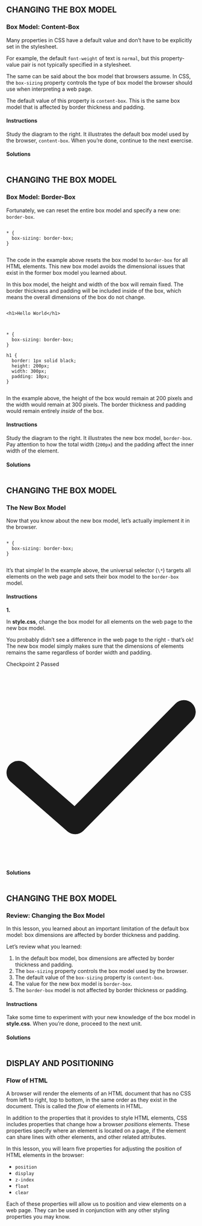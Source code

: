 ## CHANGING THE BOX MODEL

### Box Model: Content-Box

<p class="p__1qg33Igem5pAgn4kPMirjw">
Many properties in CSS have a default value and don’t have to be
explicitly set in the stylesheet.
</p>
<p class="p__1qg33Igem5pAgn4kPMirjw">
For example, the default
<code class="code__2rdF32qjRVp7mMVBHuPwDS">font-weight</code> of text is
<code class="code__2rdF32qjRVp7mMVBHuPwDS">normal</code>, but this
property-value pair is not typically specified in a stylesheet.
</p>
<p class="p__1qg33Igem5pAgn4kPMirjw">
The same can be said about the box model that browsers assume. In CSS,
the <code class="code__2rdF32qjRVp7mMVBHuPwDS">box-sizing</code>
property controls the type of box model the browser should use when
interpreting a web page.
</p>
<p class="p__1qg33Igem5pAgn4kPMirjw">
The default value of this property is
<code class="code__2rdF32qjRVp7mMVBHuPwDS">content-box</code>. This is
the same box model that is affected by border thickness and padding.
</p>

#### Instructions

<p class="p__1qg33Igem5pAgn4kPMirjw">
Study the diagram to the right. It illustrates the default box model
used by the browser,
<code class="code__2rdF32qjRVp7mMVBHuPwDS">content-box</code>. When
you’re done, continue to the next exercise.
</p>

#### Solutions

``` html
```

## CHANGING THE BOX MODEL

### Box Model: Border-Box

<p class="p__1qg33Igem5pAgn4kPMirjw">
Fortunately, we can reset the entire box model and specify a new one:
<code class="code__2rdF32qjRVp7mMVBHuPwDS">border-box</code>.
</p>
<pre class="pre__3_SOs7YT7NaHjnNunEArSM"><pre><code><div data-lang="codecademy-css" class="gamut-1oq8wcb-ColorizedContainer e1hgti5c0"><span><span class="mtk4">*</span><span class="mtk9"> </span><span class="mtk1">{</span></span><br><span><span class="mtk9">&nbsp;&nbsp;</span><span class="mtk10">box-sizing</span><span class="mtk1">:</span><span class="mtk9"> </span><span class="mtk5">border-box</span><span class="mtk1">;</span></span><br><span><span class="mtk1">}</span></span><br></div></code></pre></pre>
<p class="p__1qg33Igem5pAgn4kPMirjw">
The code in the example above resets the box model to
<code class="code__2rdF32qjRVp7mMVBHuPwDS">border-box</code> for all
HTML elements. This new box model avoids the dimensional issues that
exist in the former box model you learned about.
</p>
<p class="p__1qg33Igem5pAgn4kPMirjw">
In this box model, the height and width of the box will remain fixed.
The border thickness and padding will be included inside of the box,
which means the overall dimensions of the box do not change.
</p>
<pre class="pre__3_SOs7YT7NaHjnNunEArSM"><pre><code><div data-lang="codecademy-html" class="gamut-1oq8wcb-ColorizedContainer e1hgti5c0"><span><span class="mtk4">&lt;h1&gt;</span><span class="mtk1">Hello World</span><span class="mtk4">&lt;/h1&gt;</span></span><br></div></code></pre></pre>
<pre class="pre__3_SOs7YT7NaHjnNunEArSM"><pre><code><div data-lang="codecademy-css" class="gamut-1oq8wcb-ColorizedContainer e1hgti5c0"><span><span class="mtk4">*</span><span class="mtk9"> </span><span class="mtk1">{</span></span><br><span><span class="mtk9">&nbsp;&nbsp;</span><span class="mtk10">box-sizing</span><span class="mtk1">:</span><span class="mtk9"> </span><span class="mtk5">border-box</span><span class="mtk1">;</span></span><br><span><span class="mtk1">}</span></span><br><span><span> </span></span><br><span><span class="mtk4">h1</span><span class="mtk9"> </span><span class="mtk1">{</span></span><br><span><span class="mtk9">&nbsp;&nbsp;</span><span class="mtk10">border</span><span class="mtk1">:</span><span class="mtk9"> 1px </span><span class="mtk5">solid</span><span class="mtk9"> </span><span class="mtk12">black</span><span class="mtk1">;</span></span><br><span><span class="mtk9">&nbsp;&nbsp;</span><span class="mtk10">height</span><span class="mtk1">:</span><span class="mtk9"> 200px</span><span class="mtk1">;</span></span><br><span><span class="mtk9">&nbsp;&nbsp;</span><span class="mtk10">width</span><span class="mtk1">:</span><span class="mtk9"> 300px</span><span class="mtk1">;</span></span><br><span><span class="mtk9">&nbsp;&nbsp;</span><span class="mtk10">padding</span><span class="mtk1">:</span><span class="mtk9"> 10px</span><span class="mtk1">;</span></span><br><span><span class="mtk1">}</span></span><br></div></code></pre></pre>
<p class="p__1qg33Igem5pAgn4kPMirjw">
In the example above, the height of the box would remain at 200 pixels
and the width would remain at 300 pixels. The border thickness and
padding would remain entirely <em>inside</em> of the box.
</p>

#### Instructions

<p class="p__1qg33Igem5pAgn4kPMirjw">
Study the diagram to the right. It illustrates the new box model,
<code class="code__2rdF32qjRVp7mMVBHuPwDS">border-box</code>. Pay
attention to how the total width
(<code class="code__2rdF32qjRVp7mMVBHuPwDS">200px</code>) and the
padding affect the inner width of the element.
</p>

#### Solutions

``` html
```

## CHANGING THE BOX MODEL

### The New Box Model

<p class="p__1qg33Igem5pAgn4kPMirjw">
Now that you know about the new box model, let’s actually implement it
in the browser.
</p>
<pre class="pre__3_SOs7YT7NaHjnNunEArSM"><pre><code><div data-lang="codecademy-css" class="gamut-1oq8wcb-ColorizedContainer e1hgti5c0"><span><span class="mtk4">*</span><span class="mtk9"> </span><span class="mtk1">{</span></span><br><span><span class="mtk9">&nbsp;&nbsp;</span><span class="mtk10">box-sizing</span><span class="mtk1">:</span><span class="mtk9"> </span><span class="mtk5">border-box</span><span class="mtk1">;</span></span><br><span><span class="mtk1">}</span></span><br></div></code></pre></pre>
<p class="p__1qg33Igem5pAgn4kPMirjw">
It’s that simple! In the example above, the universal selector
(<code class="code__2rdF32qjRVp7mMVBHuPwDS">\*</code>) targets all
elements on the web page and sets their box model to the
<code class="code__2rdF32qjRVp7mMVBHuPwDS">border-box</code> model.
</p>

#### Instructions

<b class="checkpointNumber__P9kFWzdu5a6M0jcG_LgjT">1.</b>

<p class="p__1qg33Igem5pAgn4kPMirjw">
In <strong>style.css</strong>, change the box model for all elements on
the web page to the new box model.
</p>
<p class="p__1qg33Igem5pAgn4kPMirjw">
You probably didn’t see a difference in the web page to the right -
that’s ok! The new box model simply makes sure that the dimensions of
elements remains the same regardless of border width and padding.
</p>

<span aria-live="assertive">Checkpoint 2 Passed</span>

<svg viewBox="0 0 24 24" fill="currentColor" xmlns="http://www.w3.org/2000/svg" role="img" aria-hidden="true" class="gamut-sd6ku5-Svg eol2zvm0">
<title>
Check Icon
</title>
<path fill-rule="evenodd" clip-rule="evenodd" d="M23.552 3.93a1.5 1.5 0 01.017 2.122l-13.778 14a1.5 1.5 0 01-2.056.077L.513 13.813a1.5 1.5 0 011.974-2.258l6.158 5.385L21.431 3.948a1.5 1.5 0 012.121-.017z" fill="currentColor"></path>
</svg>

#### Solutions

``` html
```

## CHANGING THE BOX MODEL

### Review: Changing the Box Model

<p class="p__1qg33Igem5pAgn4kPMirjw">
In this lesson, you learned about an important limitation of the default
box model: box dimensions are affected by border thickness and padding.
</p>
<p class="p__1qg33Igem5pAgn4kPMirjw">
Let’s review what you learned:
</p>
<ol class="ol__1XI8Ausmo9cwwog3NvDzWF">
<li class="li__1KqBjwbWA3ze6V0BvXq9Rx">
In the default box model, box dimensions are affected by border
thickness and padding.
</li>
<li class="li__1KqBjwbWA3ze6V0BvXq9Rx">
The <code class="code__2rdF32qjRVp7mMVBHuPwDS">box-sizing</code>
property controls the box model used by the browser.
</li>
<li class="li__1KqBjwbWA3ze6V0BvXq9Rx">
The default value of the
<code class="code__2rdF32qjRVp7mMVBHuPwDS">box-sizing</code> property is
<code class="code__2rdF32qjRVp7mMVBHuPwDS">content-box</code>.
</li>
<li class="li__1KqBjwbWA3ze6V0BvXq9Rx">
The value for the new box model is
<code class="code__2rdF32qjRVp7mMVBHuPwDS">border-box</code>.
</li>
<li class="li__1KqBjwbWA3ze6V0BvXq9Rx">
The <code class="code__2rdF32qjRVp7mMVBHuPwDS">border-box</code> model
is not affected by border thickness or padding.
</li>
</ol>

#### Instructions

<p class="p__1qg33Igem5pAgn4kPMirjw">
Take some time to experiment with your new knowledge of the box model in
<strong>style.css</strong>. When you’re done, proceed to the next unit.
</p>

#### Solutions

``` html
```

## DISPLAY AND POSITIONING

### Flow of HTML

<p class="p__1qg33Igem5pAgn4kPMirjw">
A browser will render the elements of an HTML document that has no CSS
from left to right, top to bottom, in the same order as they exist in
the document. This is called the <em>flow</em> of elements in HTML.
</p>
<p class="p__1qg33Igem5pAgn4kPMirjw">
In addition to the properties that it provides to style HTML elements,
CSS includes properties that change how a browser <em>positions</em>
elements. These properties specify where an element is located on a
page, if the element can share lines with other elements, and other
related attributes.
</p>
<p class="p__1qg33Igem5pAgn4kPMirjw">
In this lesson, you will learn five properties for adjusting the
position of HTML elements in the browser:
</p>
<ul class="ul__11icM1EC_0uPj3OY0Skp4r">
<li class="li__1KqBjwbWA3ze6V0BvXq9Rx">
<code class="code__2rdF32qjRVp7mMVBHuPwDS">position</code>
</li>
<li class="li__1KqBjwbWA3ze6V0BvXq9Rx">
<code class="code__2rdF32qjRVp7mMVBHuPwDS">display</code>
</li>
<li class="li__1KqBjwbWA3ze6V0BvXq9Rx">
<code class="code__2rdF32qjRVp7mMVBHuPwDS">z-index</code>
</li>
<li class="li__1KqBjwbWA3ze6V0BvXq9Rx">
<code class="code__2rdF32qjRVp7mMVBHuPwDS">float</code>
</li>
<li class="li__1KqBjwbWA3ze6V0BvXq9Rx">
<code class="code__2rdF32qjRVp7mMVBHuPwDS">clear</code>
</li>
</ul>
<p class="p__1qg33Igem5pAgn4kPMirjw">
Each of these properties will allow us to position and view elements on
a web page. They can be used in conjunction with any other styling
properties you may know.
</p>
